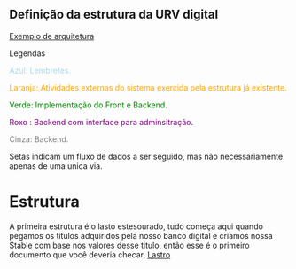 ## Definição da estrutura da URV digital

[Exemplo de arquitetura](https://excalidraw.com/#json=dzmx8PJE_1jIe1ZHzJgRG,yT-P52ARRdrCAt2ZvKNA4g)

Legendas

<span style="color:lightblue">Azul: Lembretes.</span>

<span style="color:orange">Laranja: Atividades externas do sistema exercida pela estrutura já existente.</span>

<span style="color:green">Verde: Implementação do Front e Backend.</span>

<span style="color:purple">Roxo : Backend com interface para adminsitração.</span>

<span style="color:gray">Cinza: Backend.</span>


Setas indicam um fluxo de dados a ser seguido, mas não necessariamente apenas de uma unica via.

# Estrutura

A primeira estrutura é o lasto estesourado, tudo começa aqui quando pegamos os titulos adquiridos pela nosso banco digital e criamos nossa Stable com base nos valores desse titulo, então esse é o primeiro documento que você deveria checar, [Lastro](./estruturas/Lastro.md)








